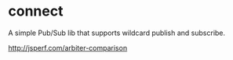 # connect
A simple Pub/Sub lib that supports wildcard publish and subscribe.

http://jsperf.com/arbiter-comparison
